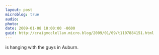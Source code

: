 ```yaml
---
layout: post
microblog: true
audio: 
photo: 
date: 2009-01-08 18:00:00 -0600
guid: http://craigmcclellan.micro.blog/2009/01/09/t1107884151.html
---
```

is hanging with the guys in Auburn.

